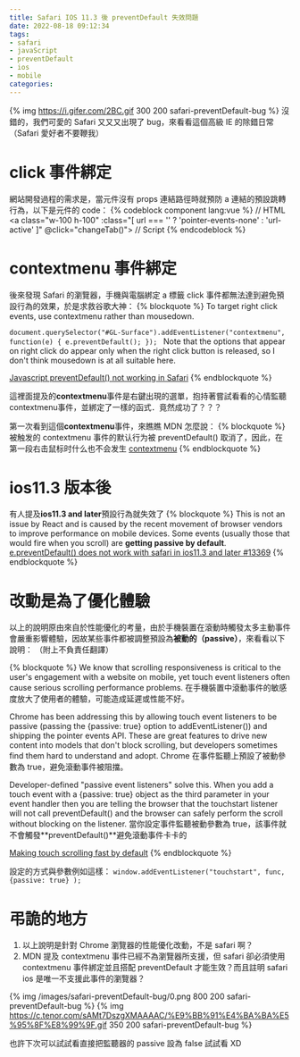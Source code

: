 ```yaml
---
title: Safari IOS 11.3 後 preventDefault 失效問題
date: 2022-08-18 09:12:34
tags:
- safari
- javaScript
- preventDefault
- ios
- mobile
categories:
---
```

{% img https://i.gifer.com/2BC.gif 300 200 safari-preventDefault-bug %}
沒錯的，我們可愛的 Safari 又又又出現了 bug，來看看這個高級 IE 的除錯日常（Safari 愛好者不要鞭我）

# click 事件綁定
網站開發過程的需求是，當元件沒有 props 連結路徑時就預防 a 連結的預設跳轉行為，以下是元件的 code：
{% codeblock component lang:vue %}
    // HTML
    <a class="w-100 h-100" :class="[ url === '' ? 'pointer-events-none' : 'url-active' ]" @click="changeTab()">
    </a>
    // Script
    <script>
    @Component
    export default class ItemCard extends Vue {
        @Prop({ default: '' }) url?: string;
        private changeTab (event: any) {
            if (this.url === '') {
            event.preventDefault();
            }
        }
    }
    </script>
{% endcodeblock %}

# contextmenu 事件綁定
後來發現 Safari 的瀏覽器，手機與電腦綁定 a 標籤 click 事件都無法達到避免預設行為的效果，於是求救谷歌大神：
{% blockquote %}
To target right click events, use contextmenu rather than mousedown.

`document.querySelector("#GL-Surface").addEventListener("contextmenu",
    function(e) {
        e.preventDefault();
    });
`
Note that the options that appear on right click do appear only when the right click button is released, so I don't think mousedown is at all suitable here.

[Javascript preventDefault() not working in Safari](https://stackoverflow.com/questions/62245019/javascript-preventdefault-not-working-in-safari)
{% endblockquote %}

這裡面提及的**contextmenu**事件是右鍵出現的選單，抱持著嘗試看看的心情監聽contextmenu事件，並綁定了一樣的函式．竟然成功了？？？

第一次看到這個**contextmenu**事件，來瞧瞧 MDN 怎麼說：
{% blockquote %}
    被触发的 contextmenu 事件的默认行为被 preventDefault() 取消了，因此，在第一段右击鼠标时什么也不会发生
    [contextmenu](https://developer.mozilla.org/zh-CN/docs/Web/HTML/Global_attributes/contextmenu)
{% endblockquote %}

# ios11.3 版本後
有人提及**ios11.3 and later**預設行為就失效了
{% blockquote %}
This is not an issue by React and is caused by the recent movement of browser vendors to improve performance on mobile devices.
Some events (usually those that would fire when you scroll) are **getting passive by default**. 
[e.preventDefault() does not work with safari in ios11.3 and later #13369](https://github.com/facebook/react/issues/13369)
{% endblockquote %}

# 改動是為了優化體驗
以上的說明原由來自於性能優化的考量，由於手機裝置在滾動時觸發太多主動事件會嚴重影響體驗，因故某些事件都被調整預設為**被動的（passive）**，來看看以下說明：
（附上不負責任翻譯）

{% blockquote %}
We know that scrolling responsiveness is critical to the user's engagement with a website on mobile, yet touch event listeners often cause serious scrolling performance problems.
在手機裝置中滾動事件的敏感度放大了使用者的體驗，可能造成延遲或性能不好。

Chrome has been addressing this by allowing touch event listeners to be passive (passing the {passive: true} option to addEventListener()) and shipping the pointer events API. These are great features to drive new content into models that don't block scrolling, but developers sometimes find them hard to understand and adopt.
Chrome 在事件監聽上預設了被動參數為 true，避免滾動事件被阻擋。

Developer-defined "passive event listeners" solve this. When you add a touch event with a {passive: true} object as the third parameter in your event handler then you are telling the browser that the touchstart listener will not call preventDefault() and the browser can safely perform the scroll without blocking on the listener.
當你設定事件監聽被動參數為 true，該事件就不會觸發**preventDefault()**避免滾動事件卡卡的

[Making touch scrolling fast by default](https://developer.chrome.com/blog/scrolling-intervention/)
{% endblockquote %}

設定的方式與參數例如這樣：
`window.addEventListener("touchstart", func, {passive: true} );`

# 弔詭的地方
1. 以上說明是針對 Chrome 瀏覽器的性能優化改動，不是 safari 啊？
2. MDN 提及 contextmenu 事件已經不為瀏覽器所支援，但 safari 卻必須使用 contextmenu 事件綁定並且搭配 preventDefault 才能生效？而且註明 safari ios 是唯一不支援此事件的瀏覽器？

{% img /images/safari-preventDefault-bug/0.png 800 200 safari-preventDefault-bug %}
{% img https://c.tenor.com/sAMt7DszgXMAAAAC/%E9%BB%91%E4%BA%BA%E5%95%8F%E8%99%9F.gif 350 200 safari-preventDefault-bug %}

也許下次可以試試看直接把監聽器的 passive 設為 false 試試看 XD

